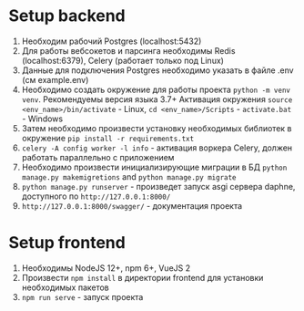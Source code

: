 # Setup backend
1. Необходим рабочий Postgres (localhost:5432)
2. Для работы вебсокетов и парсинга необходимы Redis (localhost:6379), Celery (работает только под Linux)
3. Данные для подключения Postgres необходимо указать в файле .env (см example.env)
4. Необходимо создать окружение для работы проекта `python -m venv venv`. Рекомендуемы версия языка 3.7+
   Активация окружения `source <env_name>/bin/activate` - Linux, `cd <env_name>/Scripts` - `activate.bat` - Windows
5. Затем необходимо произвести установку необходимых библиотек в окружение `pip install -r requirements.txt`
6. `celery -A config worker -l info` - активация воркера Celery, должен работать параллельно с приложением
7. Необходимо произвести инициализирующие миграции в БД `python manage.py makemigretions` and `python manage.py migrate`
8. `python manage.py runserver` - произведет запуск asgi сервера daphne, доступного по `http://127.0.0.1:8000/`
9. `http://127.0.0.1:8000/swagger/` - документация проекта
 
# Setup frontend
1. Необходимы NodeJS 12+, npm 6+, VueJS 2
2. Произвести `npm install` в директории frontend для установки необходимых пакетов
3. `npm run serve` - запуск проекта